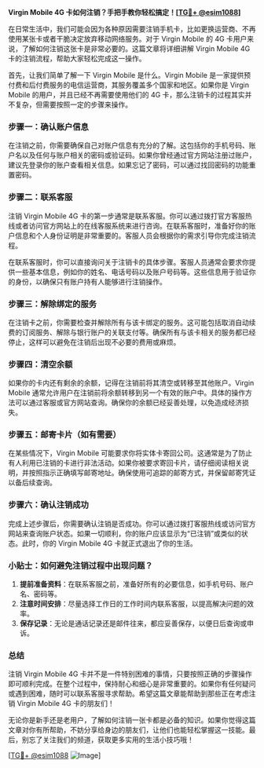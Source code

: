 **Virgin Mobile 4G 卡如何注销？手把手教你轻松搞定！[[TG💪+ @esim1088](https://t.me/s/esim1088)]**

在日常生活中，我们可能会因为各种原因需要注销手机卡，比如更换运营商、不再使用某张卡或者干脆决定放弃移动网络服务。对于 Virgin Mobile 的 4G 卡用户来说，了解如何注销这张卡是非常必要的。这篇文章将详细讲解 Virgin Mobile 4G 卡的注销流程，帮助大家轻松完成这一操作。

首先，让我们简单了解一下 Virgin Mobile 是什么。Virgin Mobile 是一家提供预付费和后付费服务的电信运营商，其服务覆盖多个国家和地区。如果你是 Virgin Mobile 的用户，并且已经不再需要使用他们的 4G 卡，那么注销卡的过程其实并不复杂，但需要按照一定的步骤来操作。

### 步骤一：确认账户信息

在注销之前，你需要确保自己对账户信息有充分的了解。这包括你的手机号码、账户名以及任何与账户相关的密码或验证码。如果你曾经通过官方网站注册过账户，建议先登录你的账户查看相关信息。如果忘记了密码，可以通过找回密码的功能重置密码。

### 步骤二：联系客服

注销 Virgin Mobile 4G 卡的第一步通常是联系客服。你可以通过拨打官方客服热线或者访问官方网站上的在线客服系统来进行咨询。在联系客服时，准备好你的账户信息和个人身份证明是非常重要的。客服人员会根据你的需求引导你完成注销流程。

在联系客服时，你可以直接询问关于注销卡的具体步骤。客服人员通常会要求你提供一些基本信息，例如你的姓名、电话号码以及账户号码等。这些信息用于验证你的身份，以确保只有账户持有人能够进行注销操作。

### 步骤三：解除绑定的服务

在注销卡之前，你需要检查并解除所有与该卡绑定的服务。这可能包括取消自动续费的订阅服务、解除与银行账户的关联支付等。确保所有与该卡相关的服务都已经停止，这样可以避免在注销后出现不必要的费用或麻烦。

### 步骤四：清空余额

如果你的卡内还有剩余的余额，记得在注销前将其清空或转移至其他账户。Virgin Mobile 通常允许用户在注销前将余额转移到另一个有效的账户中。具体的操作方法可以通过客服或官方网站查询。确保你的余额已经妥善处理，以免造成经济损失。

### 步骤五：邮寄卡片（如有需要）

在某些情况下，Virgin Mobile 可能要求你将实体卡寄回公司。这通常是为了防止有人利用已注销的卡进行非法活动。如果你被要求寄回卡片，请仔细阅读相关说明，并按照指示正确填写邮寄地址。确保使用可追踪的邮寄方式，并保留邮寄凭证以备后续查询。

### 步骤六：确认注销成功

完成上述步骤后，你需要确认注销是否成功。你可以通过拨打客服热线或访问官方网站来查询账户状态。如果一切顺利，你的账户应该显示为“已注销”或类似的状态。此时，你的 Virgin Mobile 4G 卡就正式退出了你的生活。

### 小贴士：如何避免注销过程中出现问题？

1. **提前准备资料**：在联系客服之前，准备好所有的必要信息，如手机号码、账户名、密码等。
2. **注意时间安排**：尽量选择工作日的工作时间内联系客服，以提高解决问题的效率。
3. **保存记录**：无论是通话记录还是邮件往来，都应妥善保存，以便日后查询或申诉。

### 总结

注销 Virgin Mobile 4G 卡并不是一件特别困难的事情，只要按照正确的步骤操作即可顺利完成。在整个过程中，保持耐心和细心是非常重要的。如果你有任何疑问或遇到困难，随时可以联系客服寻求帮助。希望这篇文章能帮助到那些正在考虑注销 Virgin Mobile 4G 卡的朋友们！

无论你是新手还是老用户，了解如何注销一张卡都是必备的知识。如果你觉得这篇文章对你有所帮助，不妨分享给身边的朋友们，让他们也能轻松掌握这一技能。最后，别忘了关注我们的频道，获取更多实用的生活小技巧哦！

[[TG💪+ @esim1088](https://t.me/s/esim1088) ![Image](https://i.postimg.cc/4NQfJmqS/Snipaste-2025-05-13-00-14-12.png)]